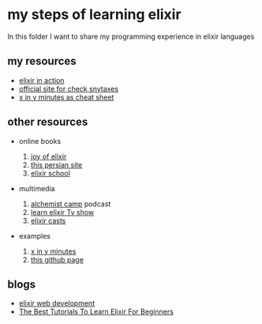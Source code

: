 # my steps of learning elixir 

In this folder I want to share my programming experience in elixir languages 

## my resources

+ [elixir in action](https://www.manning.com/books/elixir-in-action-second-edition)
+ [official site for check snytaxes](https://elixir-lang.org/)
+ [x in y minutes as cheat sheet](https://learnxinyminutes.com/docs/elixir/)


## other resources

+ online books
  1. [joy of elixir](https://joyofelixir.com/toc.html)
  2. [this persian site](https://trangell.com/blog/133-%D8%A2%D9%85%D9%88%D8%B2%D8%B4-%D8%A7%D9%84%DA%A9%D8%B3%DB%8C%D8%B1)
  3. [elixir school](https://elixirschool.com/en/)

+ multimedia
  1. [alchemist camp](https://alchemist.camp/episodes) podcast
  2. [learn elixir Tv show](https://www.learnelixir.tv/)
  3. [elixir casts](https://elixircasts.io/)

+ examples
  1. [x in y minutes](https://learnxinyminutes.com/docs/elixir/)
  2. [this github page](https://github.com/dwyl/learn-elixir)

## blogs
  + [elixir web development](https://blog.openbloc.fr/elixir-web-development-101-first-steps/)
  + [The Best Tutorials To Learn Elixir For Beginners](https://medium.com/quick-code/the-best-tutorials-to-learn-elixir-for-beginners-3d805ebfe5d3)

     

